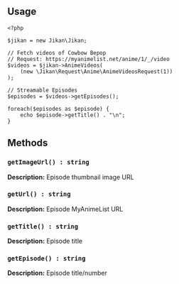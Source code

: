 ## Usage
```
<?php

$jikan = new Jikan\Jikan;

// Fetch videos of Cowbow Bepop
// Request: https://myanimelist.net/anime/1/_/video
$videos = $jikan->AnimeVideos(
    (new \Jikan\Request\Anime\AnimeVideosRequest(1))
);

// Streamable Episodes
$episodes = $videos->getEpisodes();

foreach($episodes as $episode) {
    echo $episode->getTitle() . "\n";
}
```

## Methods
### `getImageUrl() : string`
**Description:** Episode thumbnail image URL

### `getUrl() : string`
**Description:** Episode MyAnimeList URL

### `getTitle() : string`
**Description:** Episode title

### `getEpisode() : string`
**Description:** Episode title/number